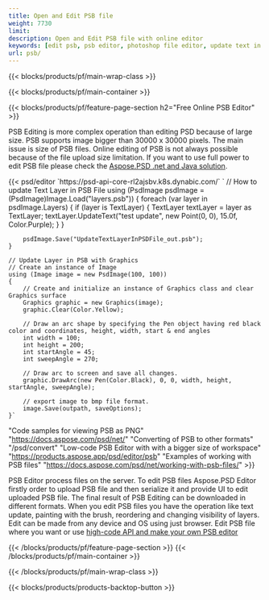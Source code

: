 ```yaml
---
title: Open and Edit PSB file
weight: 7730
limit: 
description: Open and Edit PSB file with online editor
keywords: [edit psb, psb editor, photoshop file editor, update text in psb, update psb, open psb, update text in psb]
url: psb/
---
```


{{< blocks/products/pf/main-wrap-class >}}

{{< blocks/products/pf/main-container >}}

{{< blocks/products/pf/feature-page-section h2="Free Online PSB Editor" >}}
<p>PSB Editing is more complex operation than editing PSD because of large size. PSB supports image bigger than 30000 x 30000 pixels. The main issue is size of PSB files. Online editing of PSB is not always possible because of the file upload size limitation. If you want to use full power to edit PSB file please check the <a href="/psd/{{< lang-code >}}">Aspose.PSD .net and Java solution</a>. </p>
{{< psd/editor `https://psd-api-core-rl2ajsbv.k8s.dynabic.com/`
`	// How to update Text Layer in PSB File
	using (PsdImage psdImage = (PsdImage)Image.Load("layers.psb"))
  	{
		foreach (var layer in psdImage.Layers)
		{
			if (layer is TextLayer)
			{
				TextLayer textLayer = layer as TextLayer;
				textLayer.UpdateText("test update", new Point(0, 0), 15.0f, Color.Purple);
			}
		}

		psdImage.Save("UpdateTextLayerInPSDFile_out.psb");
	}
	
	// Update Layer in PSB with Graphics
	// Create an instance of Image
	using (Image image = new PsdImage(100, 100))
	{
		// Create and initialize an instance of Graphics class and clear Graphics surface
		Graphics graphic = new Graphics(image);
		graphic.Clear(Color.Yellow);

		// Draw an arc shape by specifying the Pen object having red black color and coordinates, height, width, start & end angles                 
		int width = 100;
		int height = 200;
		int startAngle = 45;
		int sweepAngle = 270;

		// Draw arc to screen and save all changes.
		graphic.DrawArc(new Pen(Color.Black), 0, 0, width, height, startAngle, sweepAngle);

		// export image to bmp file format.
		image.Save(outpath, saveOptions);
	}`
"Code samples for viewing PSB as PNG"  "https://docs.aspose.com/psd/net/"
"Converting of PSB to other formats"  "/psd/convert"
"Low-code PSB Editor with with a bigger size of workspace" "https://products.aspose.app/psd/editor/psb"
"Examples of working with PSB files" "https://docs.aspose.com/psd/net/working-with-psb-files/" >}}
<p>PSB Editor process files on the server. To edit PSB files Aspose.PSD Editor firstly order to upload PSB file and then serialize it and provide UI to edit uploaded PSB file. The final result of PSB Editing can be downloaded in different formats. When you edit PSB files you have the operation like text update, painting with the brush, reordering and changing visibility of layers. Edit can be made from any device and OS using just browser. Edit PSB file where you want or use <a href="https://docs.aspose.com/psd/net/working-with-psb-files/">high-code API and make your own PSB editor</a></p>

{{< /blocks/products/pf/feature-page-section >}}
{{< /blocks/products/pf/main-container >}}


{{< /blocks/products/pf/main-wrap-class >}}

{{< blocks/products/products-backtop-button >}}
